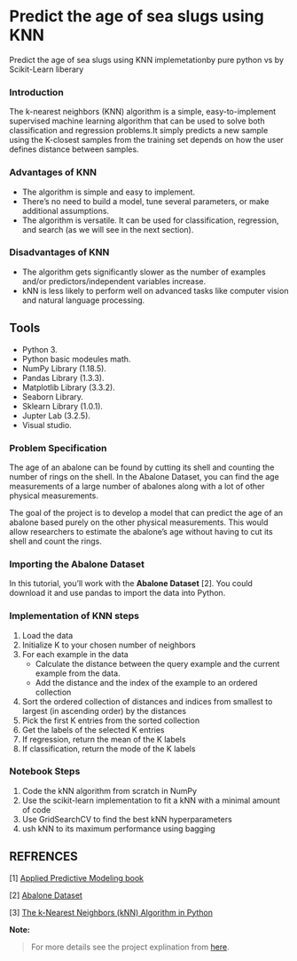# Predict the age of sea slugs using KNN
Predict the age of sea slugs using KNN implemetationby pure python vs by Scikit-Learn liberary
### Introduction
The k-nearest neighbors (KNN) algorithm is a simple, easy-to-implement supervised machine learning algorithm that can be used to solve both classification and regression problems.It simply predicts a new sample using the K-closest samples from the training set depends on how the user defines distance between samples.

### Advantages of KNN
* The algorithm is simple and easy to implement.
* There’s no need to build a model, tune several parameters, or make additional assumptions.
* The algorithm is versatile. It can be used for classification, regression, and search (as we will see in the next section).

### Disadvantages of KNN
* The algorithm gets significantly slower as the number of examples and/or predictors/independent variables increase.
* kNN is less likely to perform well on advanced tasks like computer vision and natural language processing.

## Tools

* Python 3.
* Python basic modeules math.
* NumPy Library (1.18.5).
* Pandas Library (1.3.3).
* Matplotlib Library (3.3.2).
* Seaborn Library.
* Sklearn Library (1.0.1).
* Jupter Lab (3.2.5).
* Visual studio.

### Problem Specification
The age of an abalone can be found by cutting its shell and counting the number of rings on the shell. In the Abalone Dataset, you can find the age measurements of a large number of abalones along with a lot of other physical measurements.

The goal of the project is to develop a model that can predict the age of an abalone based purely on the other physical measurements. This would allow researchers to estimate the abalone’s age without having to cut its shell and count the rings.

### Importing the Abalone Dataset
In this tutorial, you’ll work with the **Abalone Dataset** [2]. You could download it and use pandas to import the data into Python.

### Implementation of KNN steps
1. Load the data
2. Initialize K to your chosen number of neighbors
3. For each example in the data
   * Calculate the distance between the query example and the current example from the data.
   * Add the distance and the index of the example to an ordered collection
4. Sort the ordered collection of distances and indices from smallest to largest (in ascending order) by the distances
5. Pick the first K entries from the sorted collection
6. Get the labels of the selected K entries
7. If regression, return the mean of the K labels
8. If classification, return the mode of the K labels

### Notebook Steps
1. Code the kNN algorithm from scratch in NumPy
2. Use the scikit-learn implementation to fit a kNN with a minimal amount of code
3. Use GridSearchCV to find the best kNN hyperparameters
4. ush kNN to its maximum performance using bagging

## REFRENCES
</center>

[1] [Applied Predictive Modeling book](https://www.amazon.com/Applied-Predictive-Modeling-Max-Kuhn/dp/1461468485)

[2] [Abalone Dataset](https://archive.ics.uci.edu/ml/datasets/abalone)

[3] [The k-Nearest Neighbors (kNN) Algorithm in Python](https://realpython.com/knn-python/)

**Note:**
> For more details see the project explination from [here]().

